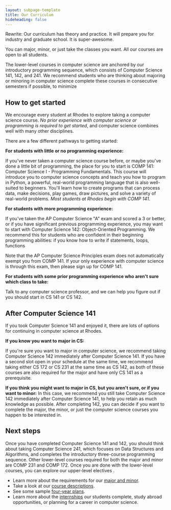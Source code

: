 ```yaml
---
layout: subpage-template
title: Our Curriculum
hideheading: false
---
```


Rewrite: Our curriculum has theory and practice.  It will prepare you for industry and graduate school.  It is super-awesome.

You can major, minor, or just take the classes you want.  All our courses are open to all students.

The lower-level courses in computer science are anchored by our introductory programming
sequence, which consists of Computer Science 141, 142, and 241.  We recommend students
who are thinking about majoring or minoring in computer science complete these courses
in consecutive semesters if possible, to minimize 

## How to get started

We encourage every student at Rhodes to explore taking a computer science course.  *No prior experience with computer science or programming is required to get started*, 
and computer science combines well with many other disciplines.  

There are a few different pathways to getting started:

**For students with little or no programming experience:**

If you've never taken a computer science course before, or maybe you've done a little bit of programming, 
the place for you to start is COMP 141: Computer Science I - Programming Fundamentals.  This course will introduce you 
to computer science concepts and teach you how to program in Python, a powerful, real-world programming 
language that is also well-suited to beginners.  You'll learn how to create programs that can process data, 
make decisions, play games, draw pictures, and solve a variety of real-world problems.  *Most students at Rhodes
begin with COMP 141*.

**For students with more programming experience:**

If you've taken the AP Computer Science "A" exam and scored a 3 or better, or if you have significant previous programming
experience, you may want to start with Computer Science 142: Object-Oriented Programming.  We recommend this for students
who are confident in their beginning programming abilities: if you know how to write if statements, loops, functions

Note that the AP Computer Science Principles exam does not automatically exempt you from COMP 141.  If your only
experience with computer science is through this exam, then please sign up for COMP 141.

**For students with some prior programming experience who aren't sure which class to take:**

Talk to any computer science professor, and we can help you figure out if you should start in CS 141 or CS 142.

## After Computer Science 141

If you took Computer Science 141 and enjoyed it, there are lots of options for continuing in
computer science at Rhodes. 

**If you know you want to major in CS:**

If you're sure you want to major in computer science, we recommend taking Computer Science 142 immediately
after Computer Science 141.  If you have a second slot open in your schedule at the same time, we recommend
taking either CS 172 or CS 231 at the same time as CS 142, as both of these courses are also required for the major
and have only CS 141 as a prerequisite.

**If you think you might want to major in CS, but you aren't sure, or if you want to minor:**
In this case, we recommend you still take Computer Science 142 immediately
after Computer Science 141, to help you retain as much knowledge as possible.  After
completing 142, you can decide if you want to complete the major, the minor, or just 
the computer science courses you happen to be interested in.

## Next steps

Once you have completed Computer Science 141 and 142, you should think about taking Computer Science 241, which
focuses on Data Structures and Algorithms, and completes the introductory three-course programming sequence.
Other lower-level courses required for both the major and minor are COMP 231 and COMP 172.  Once you are
done with the lower-level courses, you can explore our upper-level electives .

- Learn more about the requirements for our [major and minor](major-and-minor.html).
- Take a look at our [course descriptions](course-descriptions.html).
- See some sample [four-year plans](plans.html).
- Learn more about the [internships](internships.md) our students complete, study abroad opportunities, or planning for a career in computer science.
